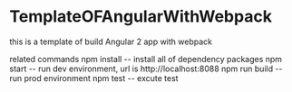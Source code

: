 # TemplateOFAngularWithWebpack
this is a template of build Angular 2 app with webpack

related commands
npm install -- install all of dependency packages
npm start -- run dev environment, url is http://localhost:8088
npm run build -- run prod environment
npm test -- excute test

